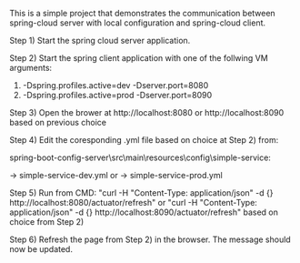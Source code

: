 This is a simple project that demonstrates the communication between spring-cloud server 
with local configuration and spring-cloud client. 

Step 1) Start the spring cloud server application.

Step 2) Start the spring client application with one of the follwing VM arguments:

1) -Dspring.profiles.active=dev -Dserver.port=8080
2) -Dspring.profiles.active=prod -Dserver.port=8090

Step 3) Open the brower at http://localhost:8080 or  http://localhost:8090 based on previous choice

Step 4) Edit the coresponding .yml file based on choice at Step 2) from:

 spring-boot-config-server\src\main\resources\config\simple-service:

 -> simple-service-dev.yml
 or
 -> simple-service-prod.yml

Step 5) Run from CMD: 
"curl -H "Content-Type: application/json" -d {} http://localhost:8080/actuator/refresh"
or
"curl -H "Content-Type: application/json" -d {} http://localhost:8090/actuator/refresh"
based on choice from Step 2)

Step 6) Refresh the page from Step 2) in the browser.
The message should now be updated.